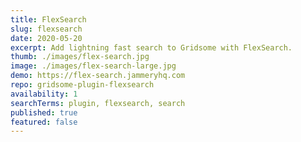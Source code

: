 ```yaml
---
title: FlexSearch
slug: flexsearch
date: 2020-05-20
excerpt: Add lightning fast search to Gridsome with FlexSearch.
thumb: ./images/flex-search.jpg
image: ./images/flex-search-large.jpg
demo: https://flex-search.jammeryhq.com
repo: gridsome-plugin-flexsearch
availability: 1
searchTerms: plugin, flexsearch, search
published: true
featured: false
---
```

